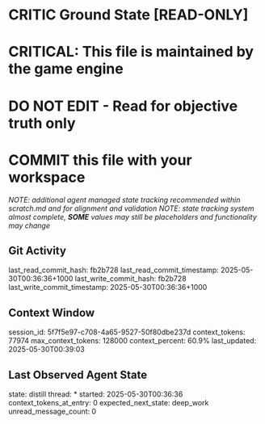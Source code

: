 # CRITIC Ground State [READ-ONLY]
# CRITICAL: This file is maintained by the game engine
# DO NOT EDIT - Read for objective truth only
# COMMIT this file with your workspace
*NOTE: additional agent managed state tracking recommended within scratch.md and for alignment and validation*
*NOTE: state tracking system almost complete, **SOME** values may still be placeholders and functionality may change*

## Git Activity
last_read_commit_hash: fb2b728
last_read_commit_timestamp: 2025-05-30T00:36:36+1000
last_write_commit_hash: fb2b728
last_write_commit_timestamp: 2025-05-30T00:36:36+1000

## Context Window
session_id: 5f7f5e97-c708-4a65-9527-50f80dbe237d
context_tokens: 77974
max_context_tokens: 128000
context_percent: 60.9%
last_updated: 2025-05-30T00:39:03

## Last Observed Agent State
state: distill
thread: *
started: 2025-05-30T00:36:36
context_tokens_at_entry: 0
expected_next_state: deep_work
unread_message_count: 0

